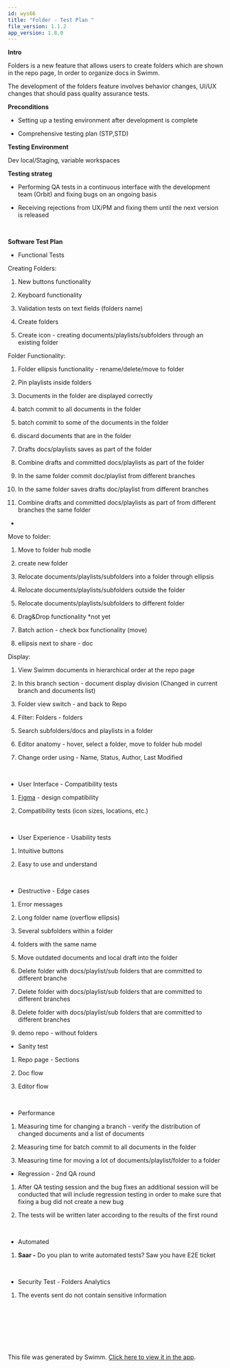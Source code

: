```yaml
---
id: wys66
title: "Folder - Test Plan "
file_version: 1.1.2
app_version: 1.8.0
---
```


**Intro**

Folders is a new feature that allows users to create folders which are shown in the repo page, In order to organize docs in Swimm.

The development of the folders feature involves behavior changes, UI/UX changes that should pass quality assurance tests.

**Preconditions**

*   Setting up a testing environment after development is complete

*   Comprehensive testing plan (STP,STD)

**Testing Environment**

Dev local/Staging, variable workspaces

**Testing strateg**

*   Performing QA tests in a continuous interface with the development team (Orbit) and fixing bugs on an ongoing basis

*   Receiving rejections from UX/PM and fixing them until the next version is released

    <br/>

**Software Test Plan**

*   Functional Tests

Creating Folders:

1.  New buttons functionality

2.  Keyboard functionality

3.  Validation tests on text fields (folders name)

4.  Create folders

5.  Create icon - creating documents/playlists/subfolders through an existing folder

Folder Functionality:

1.  Folder ellipsis functionality - rename/delete/move to folder

2.  Pin playlists inside folders

3.  Documents in the folder are displayed correctly

4.  batch commit to all documents in the folder

5.  batch commit to some of the documents in the folder

6.  discard documents that are in the folder

7.  Drafts docs/playlists saves as part of the folder

8.  Combine drafts and committed docs/playlists as part of the folder

9.  In the same folder commit doc/playlist from different branches

10.  In the same folder saves drafts doc/playlist from different branches

11.  Combine drafts and committed docs/playlists as part of from different branches the same folder

*    

Move to folder:

1.  Move to folder hub modle

2.  create new folder

3.  Relocate documents/playlists/subfolders into a folder through ellipsis

4.  Relocate documents/playlists/subfolders outside the folder

5.  Relocate documents/playlists/subfolders to different folder

6.  Drag&Drop functionality \*not yet

7.  Batch action - check box functionality (move)

8.  ellipsis next to share - doc

Display:

1.  View Swimm documents in hierarchical order at the repo page

2.  In this branch section - document display division (Changed in current branch and documents list)

3.  Folder view switch - and back to Repo

4.  Filter: Folders - folders

5.  Search subfolders/docs and playlists in a folder

6.  Editor anatomy - hover, select a folder, move to folder hub model

7.  Change order using - Name, Status, Author, Last Modified

    <br/>
*   User Interface - Compatibility tests
1.  [Figma](https://www.figma.com/file/J0WvA8KssUSd1xJM933B1L/Folder-Hierarchy-%26-Doc-Sidebar?type=design&node-id=1576-126901&t=2JM0rLwBmLsCHDVy-0) - design compatibility

2.  Compatibility tests (icon sizes, locations, etc.)

    <br/>
*   User Experience - Usability tests
1.  Intuitive buttons

2.  Easy to use and understand

    <br/>
*   Destructive - Edge cases
1.  Error messages

2.  Long folder name (overflow ellipsis)

3.  Several subfolders within a folder

4.  folders with the same name

5.  Move outdated documents and local draft into the folder

6.  Delete folder with docs/playlist/sub folders that are committed to different branche

7.  Delete folder with docs/playlist/sub folders that are committed to different branches

8.  Delete folder with docs/playlist/sub folders that are committed to different branches

9.  demo repo - without folders
*   Sanity test
1.  Repo page - Sections

2.  Doc flow

3.  Editor flow
<br/>

*   Performance
1.  Measuring time for changing a branch - verify the distribution of changed documents and a list of documents

2.  Measuring time for batch commit to all documents in the folder

3.  Measuring time for moving a lot of documents/playlist/folder to a folder
*   Regression - 2nd QA round
1.  After QA testing session and the bug fixes an additional session will be conducted that will include regression testing in order to make sure that fixing a bug did not create a new bug

2.  The tests will be written later according to the results of the first round

    <br/>
*   Automated
1.  **Saar -** Do you plan to write automated tests? Saw you have E2E ticket

    <br/>
*   Security Test - Folders Analytics
1.  The events sent do not contain sensitive information

    <br/>
<br/>

<br/>

<br/>

<br/>

This file was generated by Swimm. [Click here to view it in the app](https://swimm-web-app.web.app/repos/Z2l0aHViJTNBJTNBTm9hUmVwbyUzQSUzQU5vYW96ZXI=/docs/wys66).
